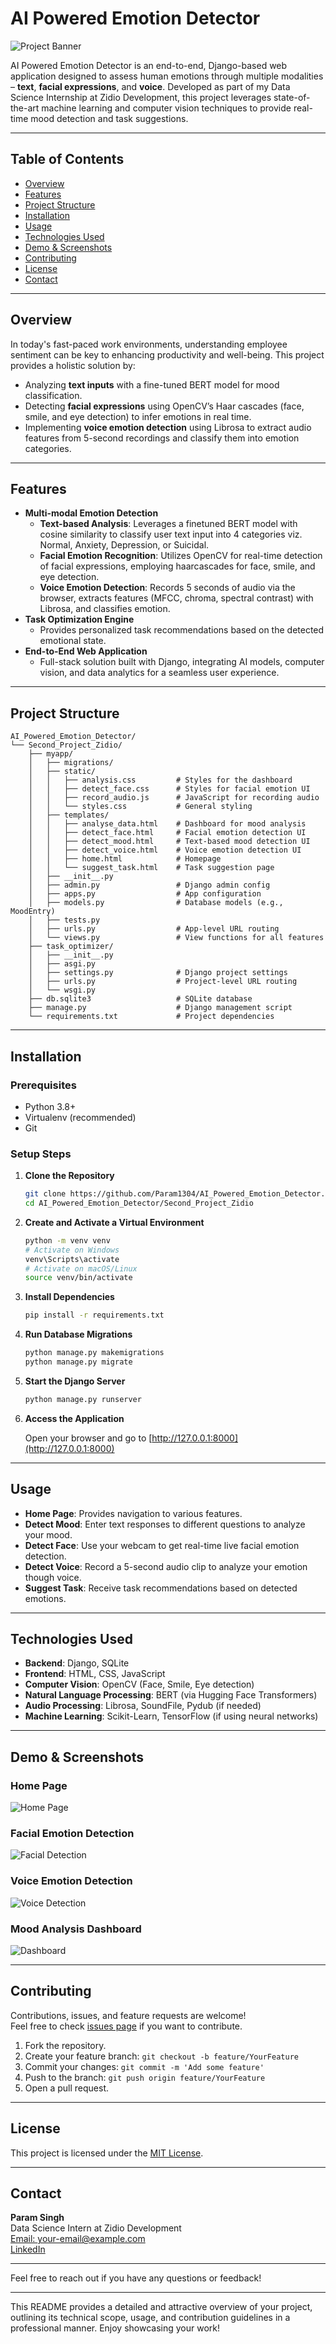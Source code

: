
# AI Powered Emotion Detector

![Project Banner](https://raw.githubusercontent.com/Param1304/AI_Powered_Emotion_Detector/main/Second_Project_Zidio/banner.png)

AI Powered Emotion Detector is an end-to-end, Django-based web application designed to assess human emotions through multiple modalities – **text**, **facial expressions**, and **voice**. Developed as part of my Data Science Internship at Zidio Development, this project leverages state-of-the-art machine learning and computer vision techniques to provide real-time mood detection and task suggestions.

---

## Table of Contents

- [Overview](#overview)
- [Features](#features)
- [Project Structure](#project-structure)
- [Installation](#installation)
- [Usage](#usage)
- [Technologies Used](#technologies-used)
- [Demo & Screenshots](#demo--screenshots)
- [Contributing](#contributing)
- [License](#license)
- [Contact](#contact)

---

## Overview

In today's fast-paced work environments, understanding employee sentiment can be key to enhancing productivity and well-being. This project provides a holistic solution by:

- Analyzing **text inputs** with a fine-tuned BERT model for mood classification.
- Detecting **facial expressions** using OpenCV’s Haar cascades (face, smile, and eye detection) to infer emotions in real time.
- Implementing **voice emotion detection** using Librosa to extract audio features from 5-second recordings and classify them into emotion categories.
---

## Features

- **Multi-modal Emotion Detection**
  - **Text-based Analysis**: Leverages a finetuned BERT model with cosine similarity to classify user text input into 4 categories viz. Normal, Anxiety, Depression, or Suicidal.
  - **Facial Emotion Recognition**: Utilizes OpenCV for real-time detection of facial expressions, employing haarcascades for face, smile, and eye detection.
  - **Voice Emotion Detection**: Records 5 seconds of audio via the browser, extracts features (MFCC, chroma, spectral contrast) with Librosa, and classifies emotion.
- **Task Optimization Engine**
  - Provides personalized task recommendations based on the detected emotional state.
- **End-to-End Web Application**
  - Full-stack solution built with Django, integrating AI models, computer vision, and data analytics for a seamless user experience.
---

## Project Structure

```
AI_Powered_Emotion_Detector/
└── Second_Project_Zidio/
    ├── myapp/
    │   ├── migrations/
    │   ├── static/
    │   │   ├── analysis.css         # Styles for the dashboard
    │   │   ├── detect_face.css      # Styles for facial emotion UI
    │   │   ├── record_audio.js      # JavaScript for recording audio
    │   │   └── styles.css           # General styling
    │   ├── templates/
    │   │   ├── analyse_data.html    # Dashboard for mood analysis
    │   │   ├── detect_face.html     # Facial emotion detection UI
    │   │   ├── detect_mood.html     # Text-based mood detection UI
    │   │   ├── detect_voice.html    # Voice emotion detection UI
    │   │   ├── home.html            # Homepage
    │   │   └── suggest_task.html    # Task suggestion page
    │   ├── __init__.py
    │   ├── admin.py                 # Django admin config
    │   ├── apps.py                  # App configuration
    │   ├── models.py                # Database models (e.g., MoodEntry)
    │   ├── tests.py
    │   ├── urls.py                  # App-level URL routing
    │   └── views.py                 # View functions for all features
    ├── task_optimizer/
    │   ├── __init__.py
    │   ├── asgi.py
    │   ├── settings.py              # Django project settings
    │   ├── urls.py                  # Project-level URL routing
    │   └── wsgi.py
    ├── db.sqlite3                   # SQLite database
    ├── manage.py                    # Django management script
    └── requirements.txt             # Project dependencies
```

---

## Installation

### Prerequisites

- Python 3.8+
- Virtualenv (recommended)
- Git

### Setup Steps

1. **Clone the Repository**

   ```bash
   git clone https://github.com/Param1304/AI_Powered_Emotion_Detector.git
   cd AI_Powered_Emotion_Detector/Second_Project_Zidio
   ```

2. **Create and Activate a Virtual Environment**

   ```bash
   python -m venv venv
   # Activate on Windows
   venv\Scripts\activate
   # Activate on macOS/Linux
   source venv/bin/activate
   ```

3. **Install Dependencies**

   ```bash
   pip install -r requirements.txt
   ```

4. **Run Database Migrations**

   ```bash
   python manage.py makemigrations
   python manage.py migrate
   ```

5. **Start the Django Server**

   ```bash
   python manage.py runserver
   ```

6. **Access the Application**

   Open your browser and go to [http://127.0.0.1:8000](http://127.0.0.1:8000)

---

## Usage

- **Home Page**: Provides navigation to various features.
- **Detect Mood**: Enter text responses to different questions to analyze your mood.
- **Detect Face**: Use your webcam to get real-time live facial emotion detection.
- **Detect Voice**: Record a 5-second audio clip to analyze your emotion though voice.
- **Suggest Task**: Receive task recommendations based on detected emotions.

---

## Technologies Used

- **Backend**: Django, SQLite
- **Frontend**: HTML, CSS, JavaScript
- **Computer Vision**: OpenCV (Face, Smile, Eye detection)
- **Natural Language Processing**: BERT (via Hugging Face Transformers)
- **Audio Processing**: Librosa, SoundFile, Pydub (if needed)
- **Machine Learning**: Scikit-Learn, TensorFlow (if using neural networks)
---

## Demo & Screenshots

### Home Page
![Home Page](https://raw.githubusercontent.com/Param1304/AI_Powered_Emotion_Detector/main/Second_Project_Zidio/screenshots/home.png)

### Facial Emotion Detection
![Facial Detection](https://raw.githubusercontent.com/Param1304/AI_Powered_Emotion_Detector/main/Second_Project_Zidio/screenshots/detect_face.png)

### Voice Emotion Detection
![Voice Detection](https://raw.githubusercontent.com/Param1304/AI_Powered_Emotion_Detector/main/Second_Project_Zidio/screenshots/detect_voice.png)

### Mood Analysis Dashboard
![Dashboard](https://raw.githubusercontent.com/Param1304/AI_Powered_Emotion_Detector/main/Second_Project_Zidio/screenshots/analyse_data.png)

---

## Contributing

Contributions, issues, and feature requests are welcome!  
Feel free to check [issues page](https://github.com/Param1304/AI_Powered_Emotion_Detector/issues) if you want to contribute.

1. Fork the repository.
2. Create your feature branch: `git checkout -b feature/YourFeature`
3. Commit your changes: `git commit -m 'Add some feature'`
4. Push to the branch: `git push origin feature/YourFeature`
5. Open a pull request.

---

## License

This project is licensed under the [MIT License](LICENSE).

---

## Contact

**Param Singh**  
Data Science Intern at Zidio Development  
[Email: your-email@example.com](mailto:your-email@example.com)  
[LinkedIn](https://www.linkedin.com/in/your-linkedin-profile)

---

Feel free to reach out if you have any questions or feedback!

---

This README provides a detailed and attractive overview of your project, outlining its technical scope, usage, and contribution guidelines in a professional manner. Enjoy showcasing your work!
